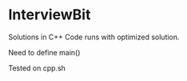 # InterviewBit
Solutions in C++
Code runs with optimized solution.

Need to define main()

Tested on cpp.sh
